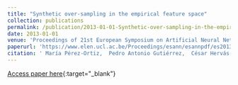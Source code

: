 ```yaml
---
title: "Synthetic over-sampling in the empirical feature space"
collection: publications
permalink: /publication/2013-01-01-Synthetic-over-sampling-in-the-empirical-feature-space
date: 2013-01-01
venue: 'Proceedings of 21st European Symposium on Artificial Neural Networks, Computational Intelligence and Machine Learning (ESANN2013)'
paperurl: 'https://www.elen.ucl.ac.be/Proceedings/esann/esannpdf/es2013-103.pdf'
citation: ' María Pérez-Ortiz,  Pedro Antonio Gutiérrez,  César Hervás-Martínez, &quot;Synthetic over-sampling in the empirical feature space.&quot; Proceedings of 21st European Symposium on Artificial Neural Networks, Computational Intelligence and Machine Learning (ESANN2013), 2013, Bruges, Belgium, pp.385-390.'
---
```

[Access paper here](https://www.elen.ucl.ac.be/Proceedings/esann/esannpdf/es2013-103.pdf){:target="_blank"}
